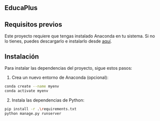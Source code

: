 ## EducaPlus




## Requisitos previos

Este proyecto requiere que tengas instalado Anaconda en tu sistema. Si no lo tienes, puedes descargarlo e instalarlo desde [aquí](https://www.anaconda.com/products/distribution).

## Instalación

Para instalar las dependencias del proyecto, sigue estos pasos:

1. Crea un nuevo entorno de Anaconda (opcional):

```bash
conda create --name myenv
conda activate myenv
```
2. Instala las dependencias de Python:
```bash
pip install -r .\requirements.txt
python manage.py runserver
```
